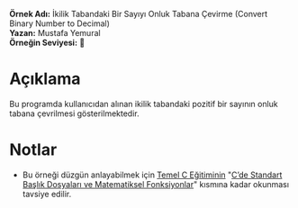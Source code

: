 **Örnek Adı:** İkilik Tabandaki Bir Sayıyı Onluk Tabana Çevirme (Convert Binary Number to Decimal) <br>
**Yazan:** Mustafa Yemural <br>
**Örneğin Seviyesi:** :large_blue_circle: <br>
# Açıklama #
<p>Bu programda kullanıcıdan alınan ikilik tabandaki pozitif bir sayının onluk tabana çevrilmesi gösterilmektedir.</p>

# Notlar #
- Bu örneği düzgün anlayabilmek için [Temel C Eğitiminin](https://www.mustafayemural.com/temel-c-egitimi/) "[C’de Standart Başlık Dosyaları ve Matematiksel Fonksiyonlar](https://www.mustafayemural.com/c-my000043/)" kısmına kadar okunması tavsiye edilir.
